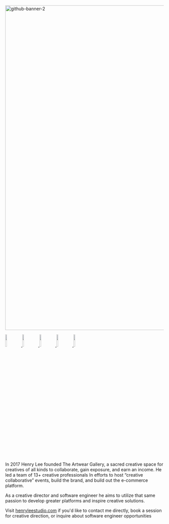 # 

<a href = "https://henrylee.studio/"><a href = "https://henrylee.studio/">
<img width="1032" alt="github-banner-2" src="https://user-images.githubusercontent.com/101936420/171940001-352d1d91-92a6-410d-b768-c22ceebf646d.png"
alt = "Portfolio" alt = "Portfolio"></a>

<p align="left">
  <a href="https://henryleestudio.com" target="_blank">
    <img src="https://user-images.githubusercontent.com/101936420/172000054-7df36c23-7223-488f-8ecd-9f6bb4a79ff4.png" width="10%"/>
  </a>

  <a href="https://www.linkedin.com/in/henry-lee-studio/" target="_blank">
    <img src="https://user-images.githubusercontent.com/101936420/172000064-68bffe39-7735-44bf-8b9e-5228913c5eed.png" width="10%"/>
  </a>
  <a href="https://twitter.com/henryleestudio" target="_blank">
    <img src="https://user-images.githubusercontent.com/101936420/172000066-76823694-4946-4c18-9b6c-866c9428a49c.png" width="10%"/>
  </a>
  <a href="https://angel.co/u/henry-lee-studio" target="_blank">
      <img src="https://user-images.githubusercontent.com/101936420/172000074-c75d3108-337c-4756-8a45-f05912613242.png" width="10%"/>
  </a>
  <a href="https://docs.google.com/document/d/11bE3jL_fGmSpUj5IAVL7uvYC7NxaE7yJhx3ftZXw0As/edit" target="_blank">
      <img src="https://user-images.githubusercontent.com/101936420/172000081-20e4d8e7-7785-4e19-94a9-4be5cf40506c.png" width="10%"/>
  </a>
</p>

In 2017 Henry Lee founded The Artwear Gallery, a sacred creative space for creatives of all kinds to collaborate, gain exposure, and earn an income. He led a team of 13+ creative professionals In efforts to host “creative collaborative” events, build the brand, and build out the e-commerce platform.

As a creative director and software engineer he aims to utilize that same passion to develop greater platforms and inspire creative solutions.

Visit <a href = "https://henrylee.studio/">henryleestudio.com</a> if you'd like to contact me directly, book a session for creative direction, or inquire about software engineer opportunities
